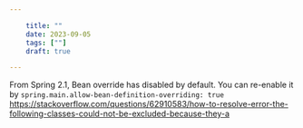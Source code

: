 ```yaml
---

    title: ""
    date: 2023-09-05
    tags: [""]
    draft: true

---
```


From Spring 2.1, Bean override has disabled by default. You can re-enable it by `spring.main.allow-bean-definition-overriding: true`
https://stackoverflow.com/questions/62910583/how-to-resolve-error-the-following-classes-could-not-be-excluded-because-they-a